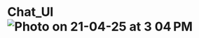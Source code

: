 # Chat_UI![Photo on 21-04-25 at 3 04 PM](https://github.com/user-attachments/assets/f8db7f8f-cadc-46cd-bd1f-30a18696566d)
